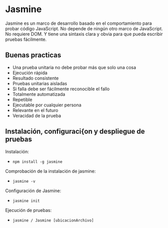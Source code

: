 # Jasmine

Jasmine es un marco de desarrollo basado en el comportamiento para probar código JavaScript. No depende de ningún otro marco de JavaScript. No requiere DOM. Y tiene una sintaxis clara y obvia para que pueda escribir pruebas fácilmente.

## Buenas practicas

  - Una prueba unitaria no debe probar más que solo una cosa
  - Ejecución rápida
  - Resultado consistente
  - Pruebas unitarias aisladas
  - Si falla debe ser fácilmente reconocible el fallo
  - Totalmente automatizada
  - Repetible
  - Ejecutable por cualquier persona
  - Relevante en el futuro
  - Veracidad de la prueba
  
## Instalación, configuraci{on y despliegue de pruebas

Instalación:
  - ` npm install -g jasmine `
  
Comprobación de la instalación de jasmine:
  - ` jasmine -v `
 
 Configuración de Jasmine:
  - ` jasmine init `
  
Ejecución de pruebas:
  - ` jasmine / Jasmine [ubicacionArchivo] `
